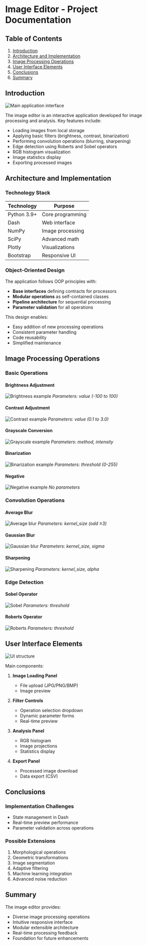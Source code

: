 # Image Editor - Project Documentation

## Table of Contents
1. [Introduction](#introduction)
2. [Architecture and Implementation](#architecture-and-implementation)
3. [Image Processing Operations](#image-processing-operations)
4. [User Interface Elements](#user-interface-elements)
5. [Conclusions](#conclusions)
6. [Summary](#summary)

## Introduction

![Main application interface](images_readme/img_ui_1.png)

The image editor is an interactive application developed for image processing and analysis. Key features include:
- Loading images from local storage
- Applying basic filters (brightness, contrast, binarization)
- Performing convolution operations (blurring, sharpening)
- Edge detection using Roberts and Sobel operators
- RGB histogram visualization
- Image statistics display
- Exporting processed images

## Architecture and Implementation

### Technology Stack
| Technology | Purpose |
|------------|---------|
| Python 3.9+ | Core programming |
| Dash | Web interface |
| NumPy | Image processing |
| SciPy | Advanced math |
| Plotly | Visualizations |
| Bootstrap | Responsive UI |

### Object-Oriented Design
The application follows OOP principles with:
- **Base interfaces** defining contracts for processors
- **Modular operations** as self-contained classes
- **Pipeline architecture** for sequential processing
- **Parameter validation** for all operations

This design enables:
- Easy addition of new processing operations
- Consistent parameter handling
- Code reusability
- Simplified maintenance

## Image Processing Operations

### Basic Operations
#### Brightness Adjustment
![Brightness example](images_readme/img_brightness_1.png)
*Parameters: value (-100 to 100)*

#### Contrast Adjustment
![Contrast example](images_readme/img_contrast_1.png)
*Parameters: value (0.1 to 3.0)*

#### Grayscale Conversion
![Grayscale example](images_readme/img_grayscale_1.png)
*Parameters: method, intensity*

#### Binarization
![Binarization example](images_readme/img_binary_1.png)
*Parameters: threshold (0-255)*

#### Negative
![Negative example](images_readme/img_negative_1.png)
*No parameters*

### Convolution Operations
#### Average Blur
![Average blur](images_readme/img_average_1.png)
*Parameters: kernel_size (odd ≥3)*

#### Gaussian Blur
![Gaussian blur](images_readme/img_gauss_1.png)
*Parameters: kernel_size, sigma*

#### Sharpening
![Sharpening](images_readme/img_sharp_1.png)
*Parameters: kernel_size, alpha*

### Edge Detection
#### Sobel Operator
![Sobel](images_readme/img_sobel_1.png)
*Parameters: threshold*

#### Roberts Operator
![Roberts](images_readme/img_roberts_1.png)
*Parameters: threshold*

## User Interface Elements

![UI structure](images_readme/img_ui_2.png)

Main components:
1. **Image Loading Panel**
   - File upload (JPG/PNG/BMP)
   - Image preview
   
2. **Filter Controls**
   - Operation selection dropdown
   - Dynamic parameter forms
   - Real-time preview

3. **Analysis Panel**
   - RGB histogram
   - Image projections
   - Statistics display

4. **Export Panel**
   - Processed image download
   - Data export (CSV)

## Conclusions

### Implementation Challenges
- State management in Dash
- Real-time preview performance
- Parameter validation across operations

### Possible Extensions
1. Morphological operations
2. Geometric transformations
3. Image segmentation
4. Adaptive filtering
5. Machine learning integration
6. Advanced noise reduction

## Summary

The image editor provides:
- Diverse image processing operations
- Intuitive responsive interface
- Modular extensible architecture
- Real-time processing feedback
- Foundation for future enhancements

